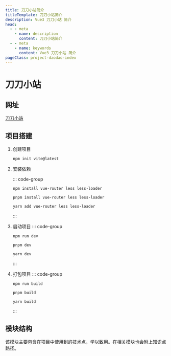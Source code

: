 ```yaml
---
title: 刀刀小站简介
titleTemplate: 刀刀小站简介
description: Vue3 刀刀小站 简介
head:
  - - meta
    - name: description
      content: 刀刀小站简介
  - - meta
    - name: keywords
      content: Vue3 刀刀小站 简介
pageClass: project-daodao-index
---
```


# 刀刀小站

## 网址

[刀刀小站](https://duyidao.github.io/blogweb/#/)

## 项目搭建

1. 创建项目

   ```shell
   npm init vite@latest
   ```

2. 安装依赖

   ::: code-group

   ```shell [npm]
   npm install vue-router less less-loader
   ```

   ```shell [pnpm]
   pnpm install vue-router less less-loader
   ```

   ```shell [yarn]
   yarn add vue-router less less-loader
   ```

   :::

3. 启动项目
   ::: code-group
   ```shell [npm]
   npm run dev
   ```
   ```shell [pnpm]
   pnpm dev
   ```
   ```shell [yarn]
   yarn dev
   ```
   :::
4. 打包项目
   ::: code-group
   ```shell [npm]
   npm run build
   ```
   ```shell [pnpm]
   pnpm build
   ```
   ```shell [yarn]
   yarn build
   ```
   :::

## 模块结构

该模块主要包含在项目中使用到的技术点，学以致用。在相关模块也会附上知识点路径。
